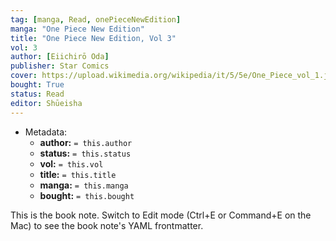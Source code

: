 ```yaml
---
tag: [manga, Read, onePieceNewEdition]
manga: "One Piece New Edition"
title: "One Piece New Edition, Vol 3"
vol: 3
author: [Eiichirō Oda]
publisher: Star Comics
cover: https://upload.wikimedia.org/wikipedia/it/5/5e/One_Piece_vol_1.jpg
bought: True
status: Read
editor: Shūeisha
---
```


- Metadata:
    - **author:** `= this.author`
    - **status:** `= this.status`
    - **vol:** `= this.vol`
    - **title:** `= this.title`
    - **manga:** `= this.manga`
    - **bought:** `= this.bought`

This is the book note. Switch to Edit mode (Ctrl+E or Command+E on the Mac) to see the book note's YAML frontmatter.